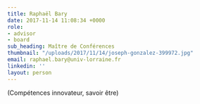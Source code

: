 ```yaml
---
title: Raphaël Bary
date: 2017-11-14 11:08:34 +0000
role:
- advisor
- board
sub_heading: Maître de Conférences
thumbnail: "/uploads/2017/11/14/joseph-gonzalez-399972.jpg"
email: raphael.bary@univ-lorraine.fr
linkedin: ''
layout: person
---
```

\(Compétences innovateur, savoir être) 